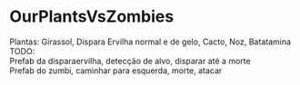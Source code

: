 # OurPlantsVsZombies<br>
Plantas: Girassol, Dispara Ervilha normal e de gelo, Cacto, Noz, Batatamina<br> 
TODO:<br>
Prefab da disparaervilha, detecção de alvo, disparar até a morte<br>
Prefab do zumbi, caminhar para esquerda, morte, atacar<br>
